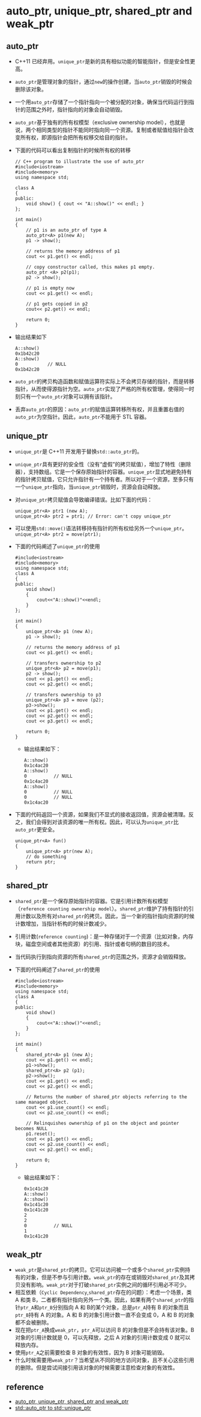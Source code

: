 # auto_ptr, unique_ptr, shared_ptr and weak_ptr

## auto_ptr

- C++11 已经弃用。`unique_ptr`是新的具有相似功能的智能指针，但是安全性更高。
- `auto_ptr`是管理对象的指针，通过`new`的操作创建，当`auto_ptr`销毁的时候会删除该对象。
- 一个用`auto_ptr`存储了一个指针指向一个被分配的对象，确保当代码运行到指针的范围之外时，指针指向的对象会自动销毁。
- `auto_ptr`基于独有的所有权模型（exclusive ownership model），也就是说，两个相同类型的指针不能同时指向同一个资源。复制或者赋值给指针会改变所有权，即源指针会把所有权移交给目的指针。
- 下面的代码可以看出复制指针的时候所有权的转移

    ```code
    // C++ program to illustrate the use of auto_ptr
    #include<iostream>
    #include<memory>
    using namespace std;

    class A
    {
    public:
        void show() { cout << "A::show()" << endl; }
    };

    int main()
    {
        // p1 is an auto_ptr of type A
        auto_ptr<A> p1(new A);
        p1 -> show();

        // returns the memory address of p1
        cout << p1.get() << endl;

        // copy constructor called, this makes p1 empty.
        auto_ptr <A> p2(p1);
        p2 -> show();

        // p1 is empty now
        cout << p1.get() << endl;

        // p1 gets copied in p2
        cout<< p2.get() << endl;

        return 0;
    }
    ```
- 输出结果如下

    ```code
    A::show()
    0x1b42c20
    A::show()
    0           // NULL
    0x1b42c20
    ```
- `auto_ptr`的拷贝构造函数和赋值运算符实际上不会拷贝存储的指针，而是转移指针，从而使得源指针为空。`auto_ptr`实现了严格的所有权管理，使得同一时刻只有一个`auto_ptr`对象可以拥有该指针。
- 丢弃`auto_ptr`的原因：`auto_ptr`的赋值运算转移所有权，并且重置右值的`auto_ptr`为空指针。因此，`auto_ptr`不能用于 STL 容器。

## unique_ptr

- `unique_ptr`是 C++11 开发用于替换`std::auto_ptr`的。
- `unique_ptr`具有更好的安全性（没有“虚假”的拷贝赋值），增加了特性（删除器），支持数组。它是一个保存原始指针的容器。`unique_ptr`显式地避免持有的指针拷贝赋值，它只允许指针有一个持有者。所以对于一个资源，至多只有一个`unique_ptr`指向，当`unique_ptr`销毁时，资源会自动释放。
- 对`unique_ptr`拷贝赋值会导致编译错误。比如下面的代码：

    ```code
    unique_ptr<A> ptr1 (new A);
    unique_ptr<A> ptr2 = ptr1; // Error: can't copy unique_ptr
    ```
- 可以使用`std::move()`语法转移持有指针的所有权给另外一个`unique_ptr`。`unique_ptr<A> ptr2 = move(ptr1);`
- 下面的代码阐述了`unique_ptr`的使用

    ```code
    #include<iostream>
    #include<memory>
    using namespace std;
    class A
    {
    public:
        void show()
        {
            cout<<"A::show()"<<endl;
        }
    };

    int main()
    {
        unique_ptr<A> p1 (new A);
        p1 -> show();

        // returns the memory address of p1
        cout << p1.get() << endl;

        // transfers ownership to p2
        unique_ptr<A> p2 = move(p1);
        p2 -> show();
        cout << p1.get() << endl;
        cout << p2.get() << endl;

        // transfers ownership to p3
        unique_ptr<A> p3 = move (p2);
        p3->show();
        cout << p1.get() << endl;
        cout << p2.get() << endl;
        cout << p3.get() << endl;

        return 0;
    }
    ```
  - 输出结果如下：

    ```code
    A::show()
    0x1c4ac20
    A::show()
    0          // NULL
    0x1c4ac20
    A::show()
    0          // NULL
    0          // NULL
    0x1c4ac20
    ```

- 下面的代码返回一个资源，如果我们不显式的接收返回值，资源会被清理。反之，我们会得到对该资源的唯一所有权。因此，可以认为`unique_ptr`比`auto_ptr`更安全。

    ```code
    unique_ptr<A> fun()
    {
        unique_ptr<A> ptr(new A);
        // do something
        return ptr;
    }
    ```

## shared_ptr

- `shared_ptr`是一个保存原始指针的容器。它是引用计数所有权模型（`reference counting ownership model`）。`shared_ptr`维护了持有指针的引用计数以及所有对`shared_ptr`的拷贝。因此，当一个新的指针指向资源的时候计数增加，当指针析构的时候计数减少。
- 引用计数(`reference counting`)：是一种存储对于一个资源（比如对象，内存块，磁盘空间或者其他资源）的引用、指针或者句柄的数目的技术。
- 当代码执行到指向资源的所有`shared_ptr`的范围之外，资源才会销毁释放。
- 下面的代码阐述了`shared_ptr`的使用

    ```code
    #include<iostream>
    #include<memory>
    using namespace std;  
    class A
    {
    public:
        void show()
        {
            cout<<"A::show()"<<endl;
        }
    };

    int main()
    {
        shared_ptr<A> p1 (new A);
        cout << p1.get() << endl;
        p1->show();
        shared_ptr<A> p2 (p1);
        p2->show();
        cout << p1.get() << endl;
        cout << p2.get() << endl;

        // Returns the number of shared_ptr objects referring to the same managed object.
        cout << p1.use_count() << endl;
        cout << p2.use_count() << endl;

        // Relinquishes ownership of p1 on the object and pointer becomes NULL
        p1.reset();
        cout << p1.get() << endl;
        cout << p2.use_count() << endl;
        cout << p2.get() << endl;

        return 0;
    }
    ```
  - 输出结果如下：

    ```code
    0x1c41c20
    A::show()
    A::show()
    0x1c41c20
    0x1c41c20
    2
    2
    0          // NULL
    1
    0x1c41c20
    ```

## weak_ptr

- `weak_ptr`是`shared_ptr`的拷贝。它可以访问被一个或多个`shared_ptr`实例持有的对象，但是不参与引用计数。`weak_ptr`的存在或销毁对`shared_ptr`及其拷贝没有影响。`weak_ptr`对于打破`shared_ptr`实例之间的循环引用必不可少。
- 相互依赖（`Cyclic Dependency`,`shared_ptr`存在的问题）：考虑一个场景，类 A 和类 B，二者都有指针指向另外一个类。因此，如果有两个`shared_ptr`的指针`ptr_A`和`ptr_B`分别指向 A 和 B的某个对象，总是`ptr_A`持有 B 的对象而且`ptr_B`持有 A 的对象。A 和 B 的对象引用计数一直不会变成 0，A 和 B 的对象都不会被删除。
- 现在把`ptr_A`换成`weak_ptr`，`ptr_A`可以访问 B 的对象但是不会持有该对象。B 对象的引用计数就是 0，可以先释放，之后 A 对象的引用计数变成 0 就可以释放内存。
- 使用`ptr_A`之前需要检查 B 对象的有效性，因为 B 对象可能销毁。
- 什么时候需要用`weak_ptr`？当希望从不同的地方访问对象，且不关心这些引用的删除。但是尝试间接引用该对象的时候需要注意检查对象的有效性。

## reference

- [auto_ptr, unique_ptr, shared_ptr and weak_ptr](https://www.geeksforgeeks.org/auto_ptr-unique_ptr-shared_ptr-weak_ptr-2/)
- [std::auto_ptr to std::unique_ptr](https://stackoverflow.com/questions/3451099/stdauto-ptr-to-stdunique-ptr)